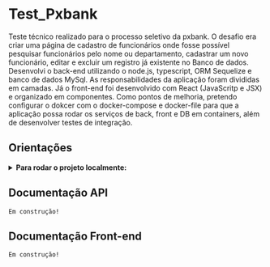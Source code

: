 # Test_Pxbank
Teste técnico realizado para o processo seletivo da pxbank. O desafio era criar uma página de cadastro de funcionários onde fosse possível pesquisar funcionários pelo nome ou departamento, cadastrar um novo funcionário, editar e excluir um registro já existente no Banco de dados.
    Desenvolvi o back-end utilizando o node.js, typescript, ORM Sequelize e banco de dados MySql. As responsabilidades da aplicação foram divididas em camadas. Já o front-end foi desenvolvido com React (JavaScritp e JSX) e organizado em componentes.
    Como pontos de melhoria, pretendo configurar o dokcer com o docker-compose e docker-file para que a aplicação possa rodar os serviços de back, front e DB em containers, além de desenvolver testes de integração.


## Orientações
<details>
<summary><strong>Para rodar o projeto localmente:</strong></summary>

1. Clone o repositório
        - Use o comando: `git clone https://github.com/JoussemarBorges/Test_Pxbank`.
        - Entre na pasta do repositório que você acabou de clonar:
        - `cd Test_Pxbank`

2. Acesse o diretório backend e instale as dependências:
        - `npm install`

3. Acesse o diretório frontend e instale as dependências:
    - `npm install`

4. Instale as dependências na pasta raiz:
    - `npm install`

5. Certifique-se de ter o MySQL instalado ou um container com a imagem do MySQL rodando.

    - Para criar o container com a imagem do MySQL via Docker, utilize o comando abaixo:
        * docker container create --name <nome_do_container> -it -e MYSQL_ROOT_PASSWORD=<senha_de_acesso> -p 3003:3306 mysql:5.7
            -> -it para rodar no modo interativo;
            -> --name para definir o nome do container;
            -> -e para definir a variável de ambiente e atribuir uma senha de acesso ao db pelo terminal interativo ou cm o workbench, por exemplo.
            -> -p para definir a porta. A porta padrão é 3306 mas é possivel redefinir conforme no exemplo acima
            -> no fim, já foi definido a imagem e a versão, caso não tenha a imagem instalada o pr

6. Configuração default das portas:
    - MySQL: porta 3003:
        * pode ser alterado no arquivo backend/src/database/config/config.ts

    - Back-end: 3001:
        * pode ser alterado no arquivo backend/src/server.ts

    - Front-end: 3000:
        * Ao subir o front-end o React tenta setar essa porta por padrão,
        porém se ela estiver ocupada será sugerido outra. recomendo usar a 
        porta padrão.


7. Para subir os serviços:

    - O serviço do banco de dados deverá ser feito de acordo com a sua opção
    pelo local ou via docker, mas é importante que ele esteja rodando na porta 
    3003 ou conforme porta escolhida, caso seja alterado conforme informações 
    do ponto anterior;

    - Entre no diretório /backend pelo terminal e rode o comando npm run dev;
        * Ao final do processo deverá aparecer a mensagem "Rodando!"
        * Caso não rode, verifique se o MySQL está rodando na porta 3003

    - Entre no diretório /frontend e rode o comando npm start pelo terminl.

8. Pronto! A partir de agora já é possível utilizar a página de funcionários!
    
</details>

## Documentação API
    Em construção!
    
## Documentação Front-end

    Em construção!
